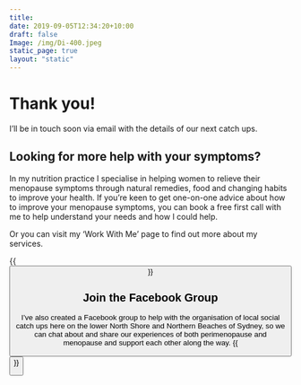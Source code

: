 ```yaml
---
title: 
date: 2019-09-05T12:34:20+10:00
draft: false
Image: /img/Di-400.jpeg
static_page: true
layout: "static"
---
```


# Thank you!

I’ll be in touch soon via email with the details of our next catch ups.

## Looking for more help with your symptoms?

In my nutrition practice I specialise in helping women to relieve their menopause symptoms 
through natural remedies, food and changing habits to improve your health. If you’re keen to get 
one-on-one advice about how to improve your menopause symptoms, you can book a free first call with me 
to help understand your needs and how I could help. 

Or you can visit my ‘Work With Me’ page to find out more about my services.

{{<button link="https://www.happygreensprout.com/enquiry/?source=catchups" text="Book a Discovery Call">}}  

## Join the Facebook Group

I’ve also created a Facebook group to help with the organisation of local social catch ups here on the lower North Shore
and Northern Beaches of Sydney, so we can chat about and share our experiences of both perimenopause and menopause 
and support each other along the way.
{{<button link="https://www.facebook.com/groups/3418294481761727/" text="Join the group">}}
